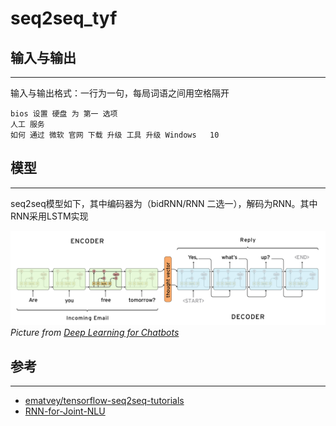 # seq2seq_tyf

## 输入与输出
---

输入与输出格式：一行为一句，每局词语之间用空格隔开

```
bios 设置 硬盘 为 第一 选项
人工 服务
如何 通过 微软 官网 下载 升级 工具 升级 Windows   10

```

## 模型
---

seq2seq模型如下，其中编码器为（bidRNN/RNN 二选一），解码为RNN。其中RNN采用LSTM实现

![2-seq2seq-feed-previous](pictures/2-seq2seq-feed-previous.png)
*Picture from [Deep Learning for Chatbots](http://www.wildml.com/2016/04/deep-learning-for-chatbots-part-1-introduction/)*



## 参考
---
* [ematvey/tensorflow-seq2seq-tutorials](https://github.com/ematvey/tensorflow-seq2seq-tutorials)
* [RNN-for-Joint-NLU](https://github.com/applenob/RNN-for-Joint-NLU)